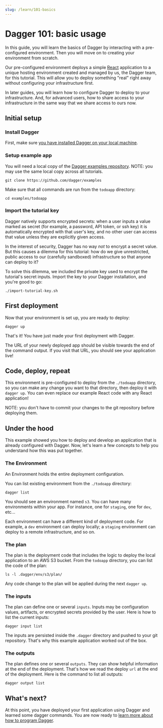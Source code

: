 ```yaml
---
slug: /learn/101-basics
---
```


# Dagger 101: basic usage

In this guide, you will learn the basics of Dagger by interacting with a pre-configured environment.
Then you will move on to creating your environment from scratch.

Our pre-configured environment deploys a simple [React](https://reactjs.org/)
application to a unique hosting environment created and managed by us, the Dagger team, for this tutorial.
This will allow you to deploy something "real" right away without configuring your infrastructure first.

In later guides, you will learn how to configure Dagger to deploy to your infrastructure. And, for advanced users,
how to share access to your infrastructure in the same way that we share access to ours now.

## Initial setup

### Install Dagger

First, make sure [you have installed Dagger on your local machine](/install).

### Setup example app

You will need a local copy of the [Dagger examples repository](https://github.com/dagger/examples).
NOTE: you may use the same local copy across all tutorials.

```shell
git clone https://github.com/dagger/examples
```

Make sure that all commands are run from the `todoapp` directory:

```shell
cd examples/todoapp
```

### Import the tutorial key

Dagger natively supports encrypted secrets: when a user inputs a value marked as secret
(for example, a password, API token, or ssh key) it is automatically encrypted with that user's key,
and no other user can access that value unless they are explicitly given access.

In the interest of security, Dagger has no way _not_ to encrypt a secret value.
But this causes a dilemma for this tutorial: how do we give unrestricted, public access to our
(carefully sandboxed) infrastructure so that anyone can deploy to it?

To solve this dilemma, we included the private key used to encrypt the tutorial's secret inputs.
Import the key to your Dagger installation, and you're good to go:

```shell
./import-tutorial-key.sh
```

## First deployment

Now that your environment is set up, you are ready to deploy:

```shell
dagger up
```

That's it! You have just made your first deployment with Dagger.

The URL of your newly deployed app should be visible towards the end of the command output.
If you visit that URL, you should see your application live!

## Code, deploy, repeat

This environment is pre-configured to deploy from the `./todoapp` directory,
so you can make any change you want to that directory, then deploy it with `dagger up`.
You can even replace our example React code with any React application!

NOTE: you don't have to commit your changes to the git repository before deploying them.

## Under the hood

This example showed you how to deploy and develop an application that is already configured with Dagger. Now, let's learn a few concepts to help you understand how this was put together.

### The Environment

An Environment holds the entire deployment configuration.

You can list existing environment from the `./todoapp` directory:

```shell
dagger list
```

You should see an environment named `s3`. You can have many environments within your app. For instance, one for `staging`, one for `dev`, etc...

Each environment can have a different kind of deployment code. For example, a `dev` environment can deploy locally; a `staging` environment can deploy to a remote infrastructure, and so on.

### The plan

The plan is the deployment code that includes the logic to deploy the local application to an AWS S3 bucket. From the `todoapp` directory, you can list the code of the plan:

```shell
ls -l .dagger/env/s3/plan/
```

Any code change to the plan will be applied during the next `dagger up`.

### The inputs

The plan can define one or several `inputs`. Inputs may be configuration values, artifacts, or encrypted secrets provided by the user. Here is how to list the current inputs:

```shell
dagger input list
```

The inputs are persisted inside the `.dagger` directory and pushed to your git repository. That's why this example application worked out of the box.

### The outputs

The plan defines one or several `outputs`. They can show helpful information at the end of the deployment. That's how we read the deploy `url` at the end of the deployment. Here is the command to list all outputs:

```shell
dagger output list
```

## What's next?

At this point, you have deployed your first application using Dagger and learned some dagger commands. You are now ready to [learn more about how to program Dagger](/learn/102-dev).
